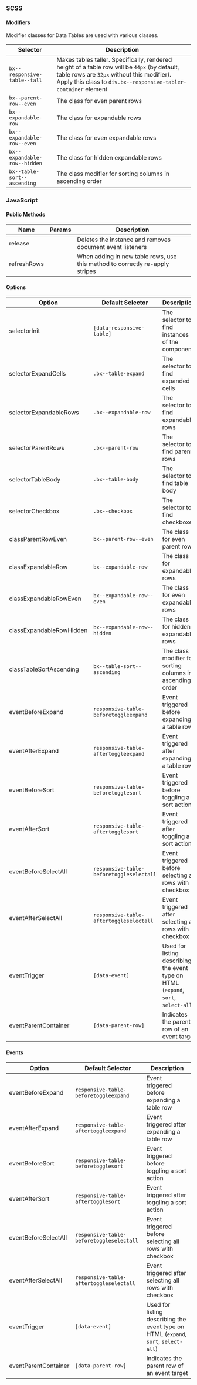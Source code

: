 ### SCSS

#### Modifiers

Modifier classes for Data Tables are used with various classes.

| Selector                     | Description                                                                                                                                                                                                   |
| ---------------------------- | ------------------------------------------------------------------------------------------------------------------------------------------------------------------------------------------------------------- |
| `bx--responsive-table--tall` | Makes tables taller. Specifically, rendered height of a table row will be `44px` (by default, table rows are `32px` without this modifier). Apply this class to `div.bx--responsive-tabler-container` element |
| `bx--parent-row--even`       | The class for even parent rows                                                                                                                                                                                |
| `bx--expandable-row`         | The class for expandable rows                                                                                                                                                                                 |
| `bx--expandable-row--even`   | The class for even expandable rows                                                                                                                                                                            |
| `bx--expandable-row--hidden` | The class for hidden expandable rows                                                                                                                                                                          |
| `bx--table-sort--ascending`  | The class modifier for sorting columns in ascending order                                                                                                                                                     |

### JavaScript

#### Public Methods

| Name        | Params | Description                                                                  |
| ----------- | ------ | ---------------------------------------------------------------------------- |
| release     |        | Deletes the instance and removes document event listeners                    |
| refreshRows |        | When adding in new table rows, use this method to correctly re-apply stripes |

#### Options

| Option                   | Default Selector                         | Description                                                                         |
| ------------------------ | ---------------------------------------- | ----------------------------------------------------------------------------------- |
| selectorInit             | `[data-responsive-table]`                | The selector to find instances of the component                                     |
| selectorExpandCells      | `.bx--table-expand`                      | The selector to find expanded cells                                                 |
| selectorExpandableRows   | `.bx--expandable-row`                    | The selector to find expandable rows                                                |
| selectorParentRows       | `.bx--parent-row`                        | The selector to find parent rows                                                    |
| selectorTableBody        | `.bx--table-body`                        | The selector to find table body                                                     |
| selectorCheckbox         | `.bx--checkbox`                          | The selector to find checkboxes                                                     |
| classParentRowEven       | `bx--parent-row--even`                   | The class for even parent rows                                                      |
| classExpandableRow       | `bx--expandable-row`                     | The class for expandable rows                                                       |
| classExpandableRowEven   | `bx--expandable-row--even`               | The class for even expandable rows                                                  |
| classExpandableRowHidden | `bx--expandable-row--hidden`             | The class for hidden expandable rows                                                |
| classTableSortAscending  | `bx--table-sort--ascending`              | The class modifier for sorting columns in ascending order                           |
| eventBeforeExpand        | `responsive-table-beforetoggleexpand`    | Event triggered before expanding a table row                                        |
| eventAfterExpand         | `responsive-table-aftertoggleexpand`     | Event triggered after expanding a table row                                         |
| eventBeforeSort          | `responsive-table-beforetogglesort`      | Event triggered before toggling a sort action                                       |
| eventAfterSort           | `responsive-table-aftertogglesort`       | Event triggered after toggling a sort action                                        |
| eventBeforeSelectAll     | `responsive-table-beforetoggleselectall` | Event triggered before selecting all rows with checkbox                             |
| eventAfterSelectAll      | `responsive-table-aftertoggleselectall`  | Event triggered after selecting all rows with checkbox                              |
| eventTrigger             | `[data-event]`                           | Used for listing describing the event type on HTML (`expand`, `sort`, `select-all`) |
| eventParentContainer     | `[data-parent-row]`                      | Indicates the parent row of an event target                                         |

#### Events

| Option               | Default Selector                         | Description                                                                         |
| -------------------- | ---------------------------------------- | ----------------------------------------------------------------------------------- |
| eventBeforeExpand    | `responsive-table-beforetoggleexpand`    | Event triggered before expanding a table row                                        |
| eventAfterExpand     | `responsive-table-aftertoggleexpand`     | Event triggered after expanding a table row                                         |
| eventBeforeSort      | `responsive-table-beforetogglesort`      | Event triggered before toggling a sort action                                       |
| eventAfterSort       | `responsive-table-aftertogglesort`       | Event triggered after toggling a sort action                                        |
| eventBeforeSelectAll | `responsive-table-beforetoggleselectall` | Event triggered before selecting all rows with checkbox                             |
| eventAfterSelectAll  | `responsive-table-aftertoggleselectall`  | Event triggered after selecting all rows with checkbox                              |
| eventTrigger         | `[data-event]`                           | Used for listing describing the event type on HTML (`expand`, `sort`, `select-all`) |
| eventParentContainer | `[data-parent-row]`                      | Indicates the parent row of an event target                                         |

